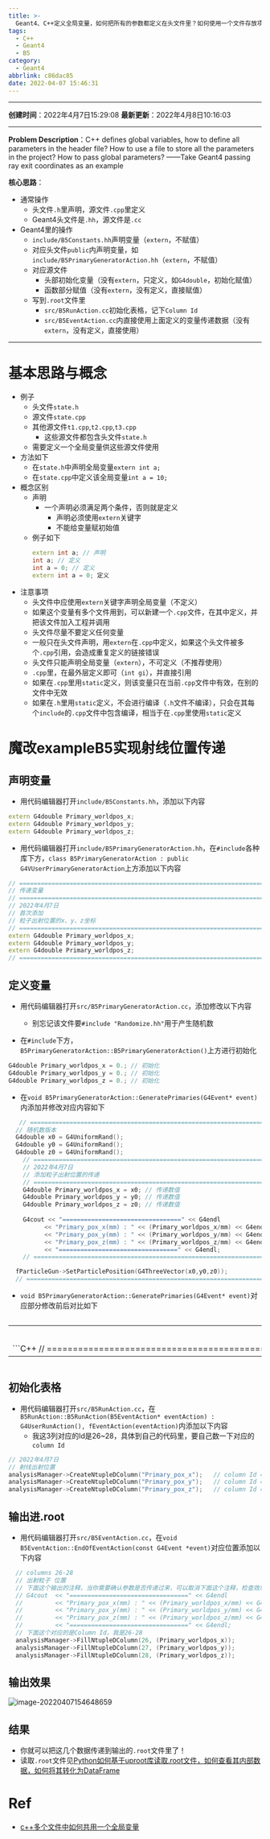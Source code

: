 ```yaml
---
title: >-
  Geant4、C++定义全局变量，如何把所有的参数都定义在头文件里？如何使用一个文件存放项目里所有参数？如何传递全局参数？——以Geant4传递射线出射坐标为例
tags:
  - C++
  - Geant4
  - B5
category:
  - Geant4
abbrlink: c86dac85
date: 2022-04-07 15:46:31
---
```


---

**创建时间**：2022年4月7日15:29:08
**最新更新**：2022年4月8日10:16:03

---

**Problem Description**：C++ defines global variables, how to define all parameters in the header file? How to use a file to store all the parameters in the project? How to pass global parameters? ——Take Geant4 passing ray exit coordinates as an example

**核心思路**：
* 通常操作
	* 头文件`.h`里声明，源文件`.cpp`里定义
	* Geant4头文件是`.hh`，源文件是`.cc`
* Geant4里的操作
	* `include/B5Constants.hh`声明变量（`extern`，不赋值）
	* 对应头文件`public`内声明变量，如`include/B5PrimaryGeneratorAction.hh`（`extern`，不赋值）
	* 对应源文件
		* 头部初始化变量（没有`extern`，只定义，如`G4double`，初始化赋值）
		* 函数部分赋值（没有`extern`，没有定义，直接赋值）
	* 写到`.root`文件里
		* `src/B5RunAction.cc`初始化表格，记下`Column Id`
		* `src/B5EventAction.cc`内直接使用上面定义的变量传递数据（没有`extern`，没有定义，直接使用）


---

# 基本思路与概念
* 例子
	* 头文件```state.h```
	* 源文件```state.cpp```
	* 其他源文件```t1.cpp```,```t2.cpp```,```t3.cpp```
		* 这些源文件都包含头文件```state.h```
	* 需要定义一个全局变量供这些源文件使用
* 方法如下
	* 在```state.h```中声明全局变量```extern int a;```
	* 在```state.cpp```中定义该全局变量```int a = 10;```
* 概念区别
	* 声明
		* 一个声明必须满足两个条件，否则就是定义
			* 声明必须使用```extern```关键字
			* 不能给变量赋初始值
	* 例子如下
		```C++
		extern int a; // 声明
		int a; // 定义
		int a = 0; // 定义
		extern int a = 0; 定义
		```
* 注意事项
	* 头文件中应使用```extern```关键字声明全局变量（不定义）
	* 如果这个变量有多个文件用到，可以新建一个```.cpp```文件，在其中定义，并把该文件加入工程并调用
	* 头文件尽量不要定义任何变量
	* 一般只在头文件声明，用```extern```在```.cpp```中定义，如果这个头文件被多个```.cpp```引用，会造成重复定义的链接错误
	* 头文件只能声明全局变量（```extern```），不可定义（不推荐使用）
	* ```.cpp```里，在最外层定义即可（```int gi```），并直接引用
	* 如果在```.cpp```里用```static```定义，则该变量只在当前```.cpp```文件中有效，在别的文件中无效
	* 如果在```.h```里用```static```定义，不会进行编译（```.h```文件不编译），只会在其每个```include```的```.cpp```文件中包含编译，相当于在```.cpp```里使用```static```定义


# 魔改exampleB5实现射线位置传递

## 声明变量
* 用代码编辑器打开`include/B5Constants.hh`，添加以下内容
```C++
extern G4double Primary_worldpos_x;
extern G4double Primary_worldpos_y;
extern G4double Primary_worldpos_z;
```

* 用代码编辑器打开`include/B5PrimaryGeneratorAction.hh`，在`#include`各种库下方，`class B5PrimaryGeneratorAction : public G4VUserPrimaryGeneratorAction`上方添加以下内容

```C++
// =============================================================================
// 传递变量
// =============================================================================
// 2022年4月7日
// 首次添加
// 粒子出射位置的x、y、z坐标
// =============================================================================
extern G4double Primary_worldpos_x;
extern G4double Primary_worldpos_y;
extern G4double Primary_worldpos_z;
// =============================================================================
```

## 定义变量
* 用代码编辑器打开`src/B5PrimaryGeneratorAction.cc`，添加修改以下内容
	* 别忘记该文件要`#include "Randomize.hh"`用于产生随机数

* 在`#include`下方，`B5PrimaryGeneratorAction::B5PrimaryGeneratorAction()`上方进行初始化

```C++
G4double Primary_worldpos_x = 0.; // 初始化
G4double Primary_worldpos_y = 0.; // 初始化
G4double Primary_worldpos_z = 0.; // 初始化
```


* 在`void B5PrimaryGeneratorAction::GeneratePrimaries(G4Event* event)`内添加并修改对应内容如下

```C++
   // =============================================================================
  // 随机数版本
  G4double x0 = G4UniformRand();
  G4double y0 = G4UniformRand();
  G4double z0 = G4UniformRand();
    // =============================================================================
    // 2022年4月7日
    // 添加粒子出射位置的传递
    // =============================================================================
    G4double Primary_worldpos_x = x0; // 传递数值
    G4double Primary_worldpos_y = y0; // 传递数值
    G4double Primary_worldpos_z = z0; // 传递数值
    
    G4cout << "=================================" << G4endl
          << "Primary_pox_x(mm) : " << (Primary_worldpos_x/mm) << G4endl
          << "Primary_pox_y(mm) : " << (Primary_worldpos_y/mm) << G4endl
          << "Primary_pox_z(mm) : " << (Primary_worldpos_z/mm) << G4endl
          << "=================================" << G4endl;
    // =============================================================================

  fParticleGun->SetParticlePosition(G4ThreeVector(x0,y0,z0));
  // =============================================================================
```

* `void B5PrimaryGeneratorAction::GeneratePrimaries(G4Event* event)`对应部分修改前后对比如下

<div style="overflow:auto;width:100%"> <table width="auto" style="white-space:nowrap">
<tr>
<td> <div align = center> <strong>修改前</strong></div> </td> <td> <div align = center> <strong>修改后</strong></div> </td>
</tr>
<tr>
<td>
```C++
  // =============================================================================
  // default particle kinematics
  // 默认粒子运动学（运行前默认加载内容）
  // =============================================================================
  // 粒子位置
  // 固定版本
  // =============================================================================
  fParticleGun->SetParticlePosition(G4ThreeVector(0., 0., 1.*m)); // 粒子位置
  // =============================================================================
```
</td>
<td>
```C++
   // =============================================================================
  // 随机数版本
  G4double x0 = G4UniformRand();
  G4double y0 = G4UniformRand();
  G4double z0 = G4UniformRand();
    // =============================================================================
    // 2022年4月7日
    // 添加粒子出射位置的传递
    // =============================================================================
    G4double Primary_worldpos_x = x0; // 传递数值
    G4double Primary_worldpos_y = y0; // 传递数值
    G4double Primary_worldpos_z = z0; // 传递数值
    G4cout << "=================================" << G4endl
          << "Primary_pox_x(mm) : " << (Primary_worldpos_x/mm) << G4endl
          << "Primary_pox_y(mm) : " << (Primary_worldpos_y/mm) << G4endl
          << "Primary_pox_z(mm) : " << (Primary_worldpos_z/mm) << G4endl
          << "=================================" << G4endl;
    // =============================================================================
  fParticleGun->SetParticlePosition(G4ThreeVector(x0,y0,z0));
  // =============================================================================
```
</td>
</table>
</div>


## 初始化表格
* 用代码编辑器打开`src/B5RunAction.cc`，在`B5RunAction::B5RunAction(B5EventAction* eventAction) : G4UserRunAction(), fEventAction(eventAction)`内添加以下内容
	* 我这3列对应的Id是26~28，具体到自己的代码里，要自己数一下对应的`column Id`
```C++
// 2022年4月7日
// 射线出射位置
analysisManager->CreateNtupleDColumn("Primary_pox_x");   // column Id = 26
analysisManager->CreateNtupleDColumn("Primary_pox_y");   // column Id = 27
analysisManager->CreateNtupleDColumn("Primary_pox_z");   // column Id = 28
```

## 输出进.root

* 用代码编辑器打开`src/B5EventAction.cc`，在`void B5EventAction::EndOfEventAction(const G4Event *event)`对应位置添加以下内容

```C++
  // columns 26-28
  // 出射粒子 位置
  // 下面这个输出的注释，当你需要确认参数是否传递过来，可以取消下面这个注释，检查效果
  // G4cout  << "=================================" << G4endl
  //         << "Primary_pox_x(mm) : " << (Primary_worldpos_x/mm) << G4endl
  //         << "Primary_pox_y(mm) : " << (Primary_worldpos_y/mm) << G4endl
  //         << "Primary_pox_z(mm) : " << (Primary_worldpos_z/mm) << G4endl
  //         << "=================================" << G4endl;
  // 下面这个对应的是Column Id，我是26-28
  analysisManager->FillNtupleDColumn(26, (Primary_worldpos_x));
  analysisManager->FillNtupleDColumn(27, (Primary_worldpos_y));
  analysisManager->FillNtupleDColumn(28, (Primary_worldpos_z));
```

## 输出效果

![image-20220407154648659](C-定义全局变量，如何把所有的参数都定义在头文件里？如何使用一个文件存放项目里所有参数？如何传递全局参数？——以Geant4传递射线出射坐标为例/image-20220407154648659.png)



## 结果
* 你就可以把这几个数据传递到输出的`.root`文件里了！
* 读取`.root`文件见[Python如何基于uproot库读取.root文件，如何查看其内部数据，如何将其转化为DataFrame](./b20a8a22.html)

# Ref
* [c++多个文件中如何共用一个全局变量](https://blog.csdn.net/m1109048058/article/details/79485064)
